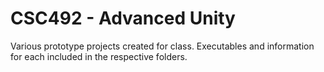 # CSC492 - Advanced Unity
Various prototype projects created for class.
Executables and information for each included in the respective folders.
